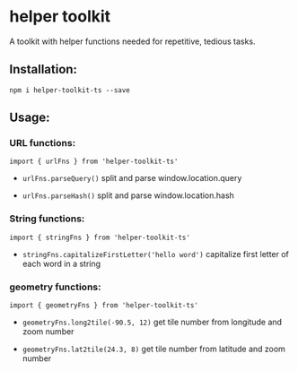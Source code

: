 # helper toolkit
A toolkit with helper functions needed for repetitive, tedious tasks.

## Installation:
```
npm i helper-toolkit-ts --save
```

## Usage:

### URL functions:
```
import { urlFns } from 'helper-toolkit-ts'
```

- `urlFns.parseQuery()` split and parse window.location.query

- `urlFns.parseHash()` split and parse window.location.hash


### String functions:
```
import { stringFns } from 'helper-toolkit-ts'
```

- `stringFns.capitalizeFirstLetter('hello word')` capitalize first letter of each word in a string


### geometry functions:
```
import { geometryFns } from 'helper-toolkit-ts'
```

- `geometryFns.long2tile(-90.5, 12)` get tile number from longitude and zoom number

- `geometryFns.lat2tile(24.3, 8)` get tile number from latitude and zoom number